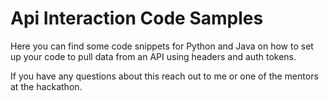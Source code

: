 # Api Interaction Code Samples

Here you can find some code snippets for Python and Java on how to set up your code to pull data from an API
using headers and auth tokens.

If you have any questions about this reach out to me or one of the mentors at the hackathon.
